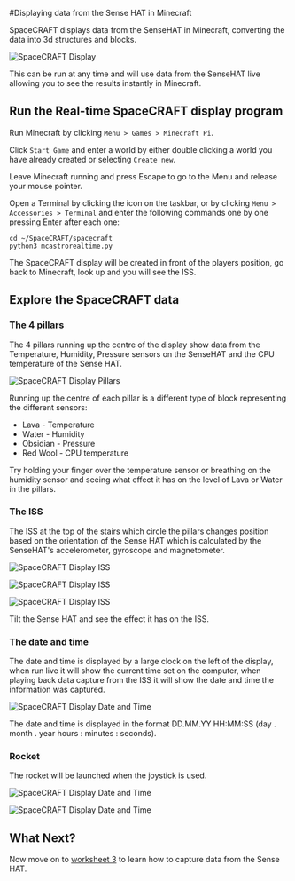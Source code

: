 #Displaying data from the Sense HAT in Minecraft

SpaceCRAFT displays data from the SenseHAT in Minecraft, converting the data into 3d structures and blocks.

![SpaceCRAFT Display](../images/spacecraft3.png)

This can be run at any time and will use data from the SenseHAT live allowing you to see the results instantly in Minecraft.

## Run the Real-time SpaceCRAFT display program

Run Minecraft by clicking `Menu > Games > Minecraft Pi`.

Click `Start Game` and enter a world by either double clicking a world you have already created or selecting `Create new`.

Leave Minecraft running and press Escape to go to the Menu and release your mouse pointer.

Open a Terminal by clicking the icon on the taskbar, or by clicking `Menu > Accessories > Terminal` and enter the following commands one by one pressing Enter after each one:

```
cd ~/SpaceCRAFT/spacecraft
python3 mcastrorealtime.py
```

The SpaceCRAFT display will be created in front of the players position, go back to Minecraft, look up and you will see the ISS.

## Explore the SpaceCRAFT data

### The 4 pillars

The 4 pillars running up the centre of the display show data from the Temperature, Humidity, Pressure sensors on the SenseHAT and the CPU temperature of the Sense HAT.

![SpaceCRAFT Display Pillars](../images/spacecraft5.png)

Running up the centre of each pillar is a different type of block representing the different sensors:
* Lava - Temperature
* Water - Humidity
* Obsidian - Pressure
* Red Wool - CPU temperature 

Try holding your finger over the temperature sensor or breathing on the humidity sensor and seeing what effect it has on the level of Lava or Water in the pillars.

### The ISS

The ISS at the top of the stairs which circle the pillars changes position based on the orientation of the Sense HAT which is calculated by the SenseHAT's accelerometer, gyroscope and magnetometer.

![SpaceCRAFT Display ISS](../images/spacecraft7.png)

![SpaceCRAFT Display ISS](../images/spacecraft2.png)

![SpaceCRAFT Display ISS](../images/spacecraft8.png)

Tilt the Sense HAT and see the effect it has on the ISS.

### The date and time

The date and time is displayed by a large clock on the left of the display, when run live it will show the current time set on the computer, when playing back data capture from the ISS it will show the date and time the information was captured.

![SpaceCRAFT Display Date and Time](../images/spacecraft10.png)

The date and time is displayed in the format DD.MM.YY HH:MM:SS (day . month . year  hours : minutes : seconds).

### Rocket

The rocket will be launched when the joystick is used.

![SpaceCRAFT Display Date and Time](../images/spacecraft4.png)

![SpaceCRAFT Display Date and Time](../images/spacecraft11.png)

## What Next?
Now move on to [worksheet 3](worksheet3.md) to learn how to capture data from the Sense HAT.
